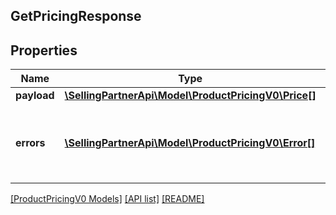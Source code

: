 ## GetPricingResponse

## Properties

Name | Type | Description | Notes
------------ | ------------- | ------------- | -------------
**payload** | [**\SellingPartnerApi\Model\ProductPricingV0\Price[]**](Price.md) |  | [optional]
**errors** | [**\SellingPartnerApi\Model\ProductPricingV0\Error[]**](Error.md) | A list of error responses returned when a request is unsuccessful. | [optional]

[[ProductPricingV0 Models]](../) [[API list]](../../Api) [[README]](../../../README.md)
